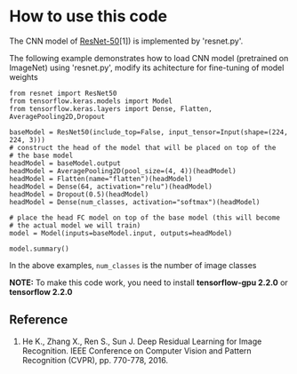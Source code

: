 # How to use this code
The CNN model of [ResNet-50](https://arxiv.org/abs/1512.03385)[1]) is implemented by 'resnet.py'.

The following example demonstrates how to load CNN model (pretrained on ImageNet) using 'resnet.py', modify its achitecture for fine-tuning of model weights

```
from resnet import ResNet50
from tensorflow.keras.models import Model
from tensorflow.keras.layers import Dense, Flatten, AveragePooling2D,Dropout

baseModel = ResNet50(include_top=False, input_tensor=Input(shape=(224, 224, 3)))
# construct the head of the model that will be placed on top of the
# the base model
headModel = baseModel.output
headModel = AveragePooling2D(pool_size=(4, 4))(headModel)
headModel = Flatten(name="flatten")(headModel)
headModel = Dense(64, activation="relu")(headModel)
headModel = Dropout(0.5)(headModel)
headModel = Dense(num_classes, activation="softmax")(headModel)

# place the head FC model on top of the base model (this will become
# the actual model we will train)
model = Model(inputs=baseModel.input, outputs=headModel)

model.summary()
```
In the above examples, ```num_classes``` is the number of image classes

**NOTE:** To make this code work, you need to install **tensorflow-gpu 2.2.0** or **tensorflow 2.2.0**
## Reference
1. He K., Zhang X., Ren S., Sun J. Deep Residual Learning for Image Recognition. IEEE Conference on Computer Vision and Pattern Recognition (CVPR), pp. 770-778, 2016.
